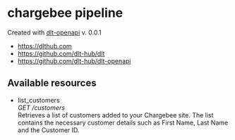 # chargebee pipeline

Created with [dlt-openapi](https://github.com/dlt-hub/dlt-openapi) v. 0.0.1

* https://dlthub.com
* https://github.com/dlt-hub/dlt
* https://github.com/dlt-hub/dlt-openapi

## Available resources
* list_customers  
  _GET /customers_  
Retrieves a list of customers added to your Chargebee site. The list contains the necessary customer details such as First Name, Last Name and the Customer ID.
